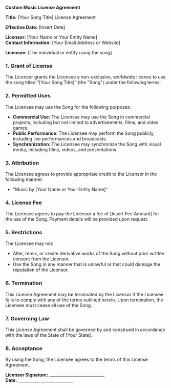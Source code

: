 **Custom Music License Agreement**

**Title:** [Your Song Title] License Agreement

**Effective Date:** [Insert Date]

**Licensor:** [Your Name or Your Entity Name]  
**Contact Information:** [Your Email Address or Website]

**Licensee:** [The individual or entity using the song]

### 1. **Grant of License**
The Licensor grants the Licensee a non-exclusive, worldwide license to use the song titled "[Your Song Title]" (the "Song") under the following terms:

### 2. **Permitted Uses**
The Licensee may use the Song for the following purposes:
- **Commercial Use**: The Licensee may use the Song in commercial projects, including but not limited to advertisements, films, and video games.
- **Public Performance**: The Licensee may perform the Song publicly, including live performances and broadcasts.
- **Synchronization**: The Licensee may synchronize the Song with visual media, including films, videos, and presentations.

### 3. **Attribution**
The Licensee agrees to provide appropriate credit to the Licensor in the following manner:
- "Music by [Your Name or Your Entity Name]"

### 4. **License Fee**
The Licensee agrees to pay the Licensor a fee of [Insert Fee Amount] for the use of the Song. Payment details will be provided upon request.

### 5. **Restrictions**
The Licensee may not:
- Alter, remix, or create derivative works of the Song without prior written consent from the Licensor.
- Use the Song in any manner that is unlawful or that could damage the reputation of the Licensor.

### 6. **Termination**
This License Agreement may be terminated by the Licensor if the Licensee fails to comply with any of the terms outlined herein. Upon termination, the Licensee must cease all use of the Song.

### 7. **Governing Law**
This License Agreement shall be governed by and construed in accordance with the laws of the State of [Your State].

### 8. **Acceptance**
By using the Song, the Licensee agrees to the terms of this License Agreement.

**Licensor Signature:** ___________________________  
**Date:** ___________________________










